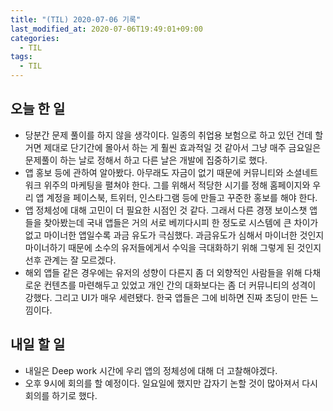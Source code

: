 ```yaml
---
title: "(TIL) 2020-07-06 기록"
last_modified_at: 2020-07-06T19:49:01+09:00
categories:
  - TIL
tags:
  - TIL
---
```


## 오늘 한 일
- 당분간 문제 풀이를 하지 않을 생각이다. 일종의 취업용 보험으로 하고 있던 건데 할 거면 제대로 단기간에 몰아서 하는 게 훨씬 효과적일 것 같아서 그냥 매주 금요일은 문제풀이 하는 날로 정해서 하고 다른 날은 개발에 집중하기로 했다.
- 앱 홍보 등에 관하여 알아봤다. 아무래도 자금이 없기 때문에 커뮤니티와 소셜네트워크 위주의 마케팅을 펼쳐야 한다. 그를 위해서 적당한 시기를 정해 홈페이지와 우리 앱 계정을 페이스북, 트위터, 인스타그램 등에 만들고 꾸준한 홍보를 해야 한다.
- 앱 정체성에 대해 고민이 더 필요한 시점인 것 같다. 그래서 다른 경쟁 보이스챗 앱들을 찾아봤는데 국내 앱들은 거의 서로 베끼다시피 한 정도로 시스템에 큰 차이가 없고 마이너한 앱일수록 과금 유도가 극심했다. 과금유도가 심해서 마이너한 것인지 마이너하기 때문에 소수의 유저들에게서 수익을 극대화하기 위해 그렇게 된 것인지 선후 관계는 잘 모르겠다.
- 해외 앱들 같은 경우에는 유저의 성향이 다른지 좀 더 외향적인 사람들을 위해 다채로운 컨텐츠를 마련해두고 있었고 개인 간의 대화보다는 좀 더 커뮤니티의 성격이 강했다. 그리고 UI가 매우 세련됐다. 한국 앱들은 그에 비하면 진짜 초딩이 만든 느낌이다.

## 내일 할 일
- 내일은 Deep work 시간에 우리 앱의 정체성에 대해 더 고찰해야겠다.
- 오후 9시에 회의를 할 예정이다. 일요일에 했지만 갑자기 논할 것이 많아져서 다시 회의를 하기로 했다.